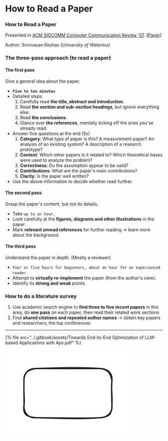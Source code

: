 # How to Read a Paper

### How to Read a Paper

Presented in [ACM SIGCOMM Computer Communication Review '07](https://dl.acm.org/doi/abs/10.1145/1273445.1273458). \[[Paper](http://ccr.sigcomm.org/online/files/p83-keshavA.pdf)]

Author: Srinivasan Keshav (_University of Waterloo)_

### The three-pass approach (to read a paper)

#### The first pass

Give a general idea about the paper.

- **`Five to ten minutes`**
- Detailed steps
  1. Carefully read **the title, abstract and introduction**.
  2. Read **the section and sub-section headings**, but ignore everything else.
  3. Read **the conclusions**.
  4. Glance over **the references**, mentally ticking off the ones you’ve already read.
- Answer five questions at the end (5c)
  1. **Category**: What type of paper is this? A measurement paper? An analysis of an existing system? A description of a research prototype?
  2. **Context**: Which other papers is it related to? Which theoretical bases were used to analyze the problem?
  3. **Correctness**: Do the assumption appear to be valid?
  4. **Contributions**: What are the paper's main contributions?
  5. **Clarity**: Is the paper well written?
- Use the above information to decide whether read further.

#### The second pass

Grasp the paper's content, but not its details.

- Take `up to an hour`**.**
- Look carefully at the **figures, diagrams and other illustrations** in the paper.
- Mark **relevant unread references** for further reading -> learn more about the background.

#### The third pass

Understand the paper in depth. (Mostly a reviewer)

- `Four or five hours for beginners, about an hour for an experienced reader`.
- Attempt to **virtually re-implement** the paper (from the author's view).
- Identify its **strong and weak** points.

### How to do a literature survey

1. Use academic search engine to **find three to five recent papers** in this area, do **one pass** on each paper, then read their related work sections
2. Find **shared citations and repeated author names** -> obtain key papers and researchers, the top conferences

---

{% file src="../.gitbook/assets/Towards End-to-End Optimization of LLM-based Applications with Ayo.pdf" %}

<img src="../.gitbook/assets/file.excalidraw.svg" alt="" class="gitbook-drawing">
